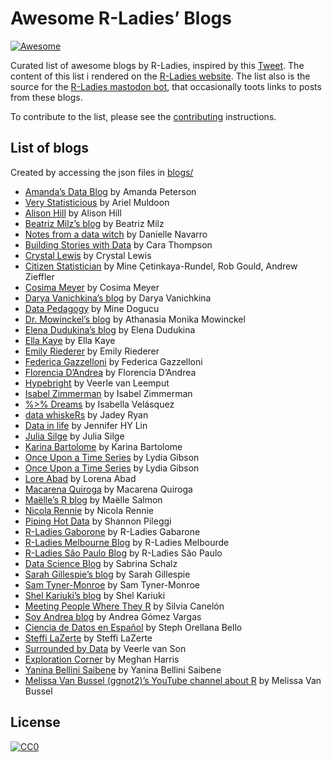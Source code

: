 
<!-- README.md is generated from README.Rmd. Please edit that file -->

# Awesome R-Ladies’ Blogs

<!-- badges: start -->

[![Awesome](https://awesome.re/badge.svg)](https://awesome.re)
<!-- badges: end -->

Curated list of awesome blogs by R-Ladies, inspired by this
[Tweet](https://twitter.com/WeAreRLadies/status/1362021673239785473).
The content of this list i rendered on the [R-Ladies
website](https://www.rladies.org/activities/rladies-blogs/). The list
also is the source for the [R-Ladies mastodon
bot](https://fosstodon.org/@rladies_bot@botsin.space), that occasionally
toots links to posts from these blogs.

To contribute to the list, please see the
[contributing](CONTRIBUTING.md) instructions.

## List of blogs

Created by accessing the json files in [blogs/](blogs/)

- [Amanda’s Data Blog](amanda.rbind.io) by Amanda Peterson
- [Very Statisticious](https://aosmith.rbind.io) by Ariel Muldoon
- [Alison Hill](https://www.apreshill.com) by Alison Hill
- [Beatriz Milz’s blog](https://beatrizmilz.com/) by Beatriz Milz
- [Notes from a data witch](https://blog.djnavarro.net/) by Danielle
  Navarro
- [Building Stories with Data](https://cararthompson.com/blog) by Cara
  Thompson
- [Crystal Lewis](https://www.cghlewis.com) by Crystal Lewis
- [Citizen Statistician](citizen-statistician.org) by Mine
  Çetinkaya-Rundel, Rob Gould, Andrew Zieffler
- [Cosima Meyer](https://cosimameyer.com/) by Cosima Meyer
- [Darya Vanichkina’s blog](https://www.daryavanichkina.com/posts.html)
  by Darya Vanichkina
- [Data Pedagogy](https://www.datapedagogy.com/) by Mine Dogucu
- [Dr. Mowinckel’s blog](https://drmowinckels.io) by Athanasia Monika
  Mowinckel
- [Elena Dudukina’s blog](https://elenadudukina.com) by Elena Dudukina
- [Ella Kaye](https://ellakaye.co.uk) by Ella Kaye
- [Emily Riederer](https://emilyriederer.com) by Emily Riederer
- [Federica Gazzelloni](https://fgazzelloni.quarto.pub) by Federica
  Gazzelloni
- [Florencia D’Andrea](https://florenciadandrea.com) by Florencia
  D’Andrea
- [Hypebright](https://hypebright.nl/index.php/en/home-en/blog/) by
  Veerle van Leemput
- [Isabel Zimmerman](https://isabelizimm.github.io/) by Isabel Zimmerman
- [%\>% Dreams](https://ivelasq.rbind.io/) by Isabella Velásquez
- [data whiskeRs](https://jadeyryan.com/blog) by Jadey Ryan
- [Data in life](https://jhylin.github.io/Data_in_life_blog/) by
  Jennifer HY Lin
- [Julia Silge](https://juliasilge.com/) by Julia Silge
- [Karina Bartolome](https://karbartolome-blog.netlify.app) by Karina
  Bartolome
- [Once Upon a Time
  Series](https://lgibson7.quarto.pub/once-upon-a-time-series/) by Lydia
  Gibson
- [Once Upon a Time
  Series](https://lgibson7.quarto.pub/once-upon-a-time-series/) by Lydia
  Gibson
- [Lore Abad](https://loreabad6.github.io/) by Lorena Abad
- [Macarena Quiroga](https://macarenaquiroga.netlify.app) by Macarena
  Quiroga
- [Maëlle’s R blog](https://masalmon.eu/) by Maëlle Salmon
- [Nicola Rennie](https://nrennie.rbind.io) by Nicola Rennie
- [Piping Hot Data](https://www.pipinghotdata.com) by Shannon Pileggi
- [R-Ladies Gaborone](https://r-ladiesgaborone2021.quarto.pub) by
  R-Ladies Gabarone
- [R-Ladies Melbourne Blog](https://r-ladiesmelbourne.github.io/) by
  R-Ladies Melbourde
- [R-Ladies São Paulo Blog](https://rladies-sp.org/) by R-Ladies São
  Paulo
- [Data Science
  Blog](https://sabrinaschalz.wordpress.com/data-science-blog/) by
  Sabrina Schalz
- [Sarah Gillespie’s blog](https://sarahgillespie.github.io/SG/) by
  Sarah Gillespie
- [Sam Tyner-Monroe](https://sctyner.me) by Sam Tyner-Monroe
- [Shel Kariuki’s blog](https://shelkariuki.netlify.app/) by Shel
  Kariuki
- [Meeting People Where They R](https://silviacanelon.com) by Silvia
  Canelón
- [Soy Andrea blog](https://soyandrea.netlify.app/) by Andrea Gómez
  Vargas
- [Ciencia de Datos en Español](https://sporella.xyz) by Steph Orellana
  Bello
- [Steffi LaZerte](https://steffilazerte.ca/tips_and_tricks.html) by
  Steffi LaZerte
- [Surrounded by Data](https://surroundedbydata.netlify.app/) by Veerle
  van Son
- [Exploration Corner](https://thetidytrekker.com/blog.html) by Meghan
  Harris
- [Yanina Bellini Saibene](https://yabellini.netlify.app/blog/) by
  Yanina Bellini Saibene
- [Melissa Van Bussel (ggnot2)’s YouTube channel about
  R](https://www.youtube.com/c/ggnot2) by Melissa Van Bussel

## License

[![CC0](https://upload.wikimedia.org/wikipedia/commons/6/69/CC0_button.svg)](https://creativecommons.org/publicdomain/zero/1.0/)
